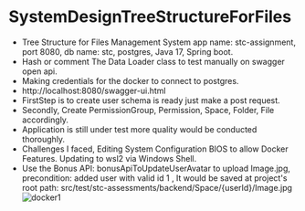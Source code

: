 # SystemDesignTreeStructureForFiles
* Tree Structure for Files Management System app name:  stc-assignment, port 8080, db name: stc, postgres, Java 17, Spring boot.
* Hash or comment The Data Loader class to test manually on swagger open api.
* Making credentials for the docker to connect to postgres.
* http://localhost:8080/swagger-ui.html
* FirstStep is to create user schema is ready just make a post request.
* Secondly, Create PermissionGroup, Permission, Space, Folder, File accordingly.
* Application is still under test more quality would be conducted thoroughly.
* Challenges I faced, Editing System Configuration BIOS to allow Docker Features.
  Updating to wsl2 via Windows Shell.
* Use the Bonus API: bonusApiToUpdateUserAvatar to upload Image.jpg, precondition: added user with valid id 1 , It would be saved at project's root path: src/test/stc-assessments/backend/Space/{userId}/Image.jpg
![docker1](https://github.com/mahmoudfawzy9/SystemDesignTreeStructureForFiles/assets/47506233/9df84504-049b-4c7b-89c2-e157e31b54e7)
